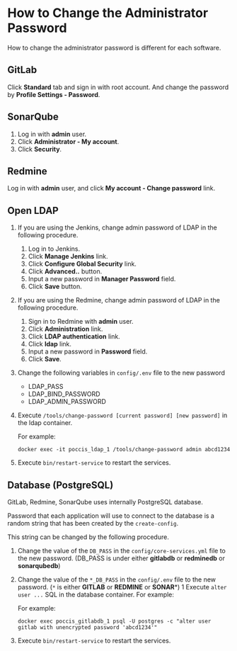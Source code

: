 How to Change the Administrator Password
========================================

How to change the administrator password is different for each software.

GitLab
------
Click **Standard** tab and sign in with root account.
And change the password by **Profile Settings - Password**.

SonarQube
---------
1.  Log in with **admin** user.
1.  Click **Administrator - My account**.
1.  Click **Security**.

Redmine
-------
Log in with **admin** user,
and click **My account - Change password** link.


Open LDAP
---------
1.  If you are using the Jenkins, change admin password of LDAP in the following procedure.
    1.  Log in to Jenkins.
    1.  Click **Manage Jenkins** link.
    1.  Click **Configure Global Security** link.
    1.  Click  **Advanced..** button.
    1.  Input a new password in **Manager Password** field.
    1.  Click **Save** button.
1.  If you are using the Redmine, change admin password of LDAP in the following procedure.
    1.  Sign in to Redmine with **admin** user.
    1.  Click **Administration** link.
    1.  Click **LDAP authentication** link.
    1.  Click **ldap** link.
    1.  Input a new password in **Password** field.
    1.  Click **Save**.
1.  Change the following variables in `config/.env` file to the new password
    *   LDAP_PASS
    *   LDAP_BIND_PASSWORD
    *   LDAP_ADMIN_PASSWORD
1.  Execute `/tools/change-password [current password] [new password]` in the ldap container.

    For example:
    ```
    docker exec -it poccis_ldap_1 /tools/change-password admin abcd1234
    ```

1.  Execute `bin/restart-service` to restart the services.


Database (PostgreSQL)
---------------------
GitLab, Redmine, SonarQube uses internally PostgreSQL database.

Password that each application will use to connect to the database is
a random string that has been created by the `create-config`.

This string can be changed by the following procedure.
1.  Change the value of the `DB_PASS` in the `config/core-services.yml` file to the new password.
    (DB_PASS is under either **gitlabdb** or **redminedb** or **sonarqubedb**)
1.  Change the value of the `*_DB_PASS` in the `config/.env` file to the new password.
     (`*` is either **GITLAB** or **REDMINE** or **SONAR***)
1   Execute `alter user ...` SQL in the database container.
    For example:

    For example:
    ```
    docker exec poccis_gitlabdb_1 psql -U postgres -c "alter user gitlab with unencrypted password 'abcd1234'"
    ```

1.  Execute `bin/restart-service` to restart the services.
